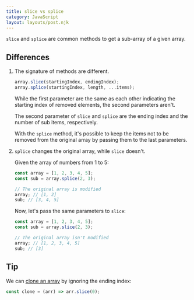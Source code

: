 ```yaml
---
title: slice vs splice
category: JavaScript
layout: layouts/post.njk
---
```


`slice` and `splice` are common methods to get a sub-array of a given array.

## Differences

1. The signature of methods are different.

    ```js
    array.slice(startingIndex, endingIndex);
    array.splice(startingIndex, length, ...items);
    ```

    While the first parameter are the same as each other indicating the starting index of removed elements, the second parameters aren't.

    The second parameter of `slice` and `splice` are the ending index and the number of sub items, respectively.

    With the `splice` method, it's possible to keep the items not to be removed from the original array by passing them to the last parameters.

2. `splice` changes the original array, while `slice` doesn't.

    Given the array of numbers from 1 to 5:

    ```js
    const array = [1, 2, 3, 4, 5];
    const sub = array.splice(2, 3);

    // The original array is modified
    array; // [1, 2]
    sub; // [3, 4, 5]
    ```

    Now, let's pass the same parameters to `slice`:

    ```js
    const array = [1, 2, 3, 4, 5];
    const sub = array.slice(2, 3);

    // The original array isn't modified
    array; // [1, 2, 3, 4, 5]
    sub; // [3]
    ```

## Tip

We can [clone an array](https://1loc.dev/#clone-an-array) by ignoring the ending index:

```js
const clone = (arr) => arr.slice(0);
```
